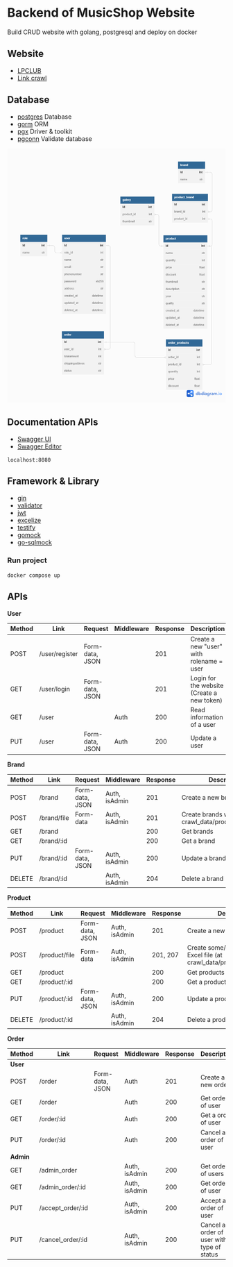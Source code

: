 # Backend of MusicShop Website

Build CRUD website with golang, postgresql and deploy on docker


## Website
- [LPCLUB](https://lpclub.vn/)
- [Link crawl](https://github.com/MusicShopVersion1/crawl_data)

## Database
- [postgres](https://hub.docker.com/_/postgres) Database
- [gorm](https://github.com/go-gorm/gorm) ORM
- [pgx](https://github.com/jackc/pgx) Driver & toolkit
- [pgconn](https://github.com/jackc/pgconn) Validate database

![Database Diagram](https://github.com/MusicShopVersion1/server/blob/master/images/Web%20Online%20MusicShop.png)

## Documentation APIs
- [Swagger UI](https://hub.docker.com/r/swaggerapi/swagger-ui)
- [Swagger Editor](https://editor.swagger.io/)
```
localhost:8080
```

## Framework & Library
- [gin](https://github.com/gin-gonic/gin)
- [validator](https://github.com/go-playground/validator)
- [jwt](https://github.com/golang-jwt/jwt)
- [excelize](https://github.com/qax-os/excelize)
- [testify](https://github.com/stretchr/testify)
- [gomock](https://github.com/golang/mock)
- [go-sqlmock](https://github.com/DATA-DOG/go-sqlmock)

[//]: # (- [migrate]&#40;https://github.com/golang-migrate/migrate&#41;)

### Run project

```
docker compose up
```

## APIs

**User**

| Method | Link           | Request         | Middleware | Response | Description                                |
|--------|----------------|-----------------|------------|----------|--------------------------------------------|
| POST   | /user/register | Form-data, JSON |            | 201      | Create a new "user" with rolename = user   |
| GET    | /user/login    | Form-data, JSON |            | 201      | Login for the website (Create a new token) |
| GET    | /user          |                 | Auth       | 200      | Read information of a user                 |
| PUT    | /user          | Form-data, JSON | Auth       | 200      | Update a user                              |

**Brand**

| Method | Link        | Request         | Middleware    | Response | Description                                                   |
|--------|-------------|-----------------|---------------|----------|---------------------------------------------------------------|
| POST   | /brand      | Form-data, JSON | Auth, isAdmin | 201      | Create a new brand                                            |
| POST   | /brand/file | Form-data       | Auth, isAdmin | 201      | Create brands with CSV file (at crawl_data/product/brand.csv) |
| GET    | /brand      |                 |               | 200      | Get brands                                                    |
| GET    | /brand/:id  |                 |               | 200      | Get a brand                                                   |
| PUT    | /brand/:id  | Form-data, JSON | Auth, isAdmin | 200      | Update a brand                                                |
| DELETE | /brand/:id  |                 | Auth, isAdmin | 204      | Delete a brand                                                |

**Product**

| Method | Link          | Request         | Middleware    | Response | Description                                                                  |
|--------|---------------|-----------------|---------------|----------|------------------------------------------------------------------------------|
| POST   | /product      | Form-data, JSON | Auth, isAdmin | 201      | Create a new product                                                         |
| POST   | /product/file | Form-data       | Auth, isAdmin | 201, 207 | Create some/all product with Excel file (at crawl_data/product/product.xlsx) |
| GET    | /product      |                 |               | 200      | Get products                                                                 |
| GET    | /product/:id  |                 |               | 200      | Get a product                                                                |
| PUT    | /product/:id  | Form-data, JSON | Auth, isAdmin | 200      | Update a product                                                             |
| DELETE | /product/:id  |                 | Auth, isAdmin | 204      | Delete a product                                                             |

**Order**

| Method    | Link              | Request         | Middleware    | Response | Description                                    |
|-----------|-------------------|-----------------|---------------|----------|------------------------------------------------|
| **User**  |
| POST      | /order            | Form-data, JSON | Auth          | 201      | Create a new order                             |
| GET       | /order            |                 | Auth          | 200      | Get orders of user                             |
| GET       | /order/:id        |                 | Auth          | 200      | Get a order of user                            |
| PUT       | /order/:id        |                 | Auth          | 200      | Cancel a order of user                         |
| **Admin** |
| GET       | /admin_order      |                 | Auth, isAdmin | 200      | Get orders of users                            |
| GET       | /admin_order/:id  |                 | Auth, isAdmin | 200      | Get orders of user                             |
| PUT       | /accept_order/:id |                 | Auth, isAdmin | 200      | Accept a order of user                         |
| PUT       | /cancel_order/:id |                 | Auth, isAdmin | 200      | Cancel a order of user with all type of status |

